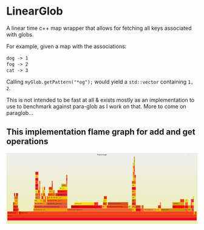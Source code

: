 # LinearGlob
A linear time c++ map wrapper that allows for fetching all keys associated with globs.

For example, given a map with the associations:

```
dog -> 1
fog -> 2
cat -> 3
```
Calling `myGlob.getPattern("*og");` would yield a `std::vector` containing `1, 2`.

This is not intended to be fast at all & exists mostly as an implementation to use to benchmark against para-glob as I work on that. More to come on paraglob...

## This implementation flame graph for add and get operations
<img src = "linearGlobFlame.svg">
